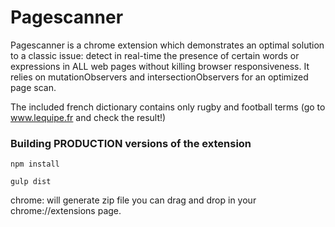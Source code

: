 # Pagescanner
Pagescanner is a chrome extension which demonstrates an optimal solution to a classic issue: detect in real-time the presence of certain words or expressions in ALL web pages without killing browser responsiveness. It relies on mutationObservers and intersectionObservers for an optimized page scan.


The included french dictionary contains only rugby and football terms (go to www.lequipe.fr and check the result!)

### Building PRODUCTION  versions of the extension
`
npm install
`

`
gulp dist
`

chrome: will generate zip file you can drag and drop in your chrome://extensions page.
